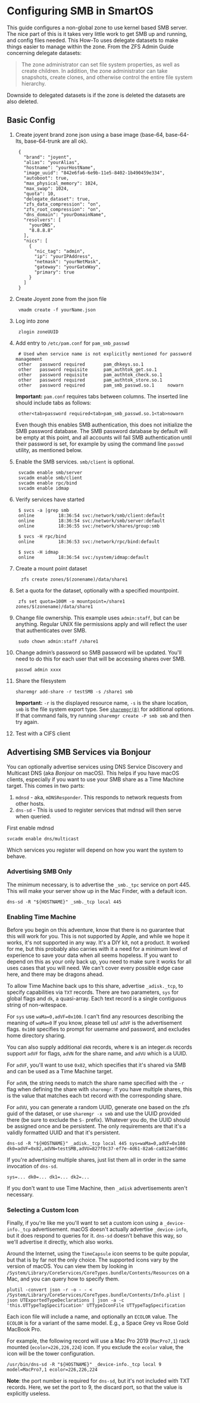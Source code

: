 # Configuring SMB in SmartOS

This guide configures a non-global zone to use kernel based SMB server. The
nice part of this is it takes very little work to get SMB up and running, and
config files needed. This How-To uses delegate datasets to make things
easier to manage within the zone. From the ZFS Admin Guide concerning delegate
datasets:

> The zone administrator can set file system properties, as well as
> create children. In addition, the zone administrator can take
> snapshots, create clones, and otherwise control the entire file system
> hierarchy.

Downside to delegated datasets is if the zone is deleted the datasets
are also deleted.

## Basic Config

1. Create joyent brand zone json using a base image (base-64, base-64-lts,
   base-64-trunk are all ok).

        {
          "brand": "joyent",
          "alias": "yourAlias",
          "hostname": "yourHostName",
          "image_uuid": "842e6fa6-6e9b-11e5-8402-1b490459e334",
          "autoboot": true,
          "max_physical_memory": 1024,
          "max_swap": 1024,
          "quota": 10,
          "delegate_dataset": true,
          "zfs_data_compression": "on",
          "zfs_root_compression": "on",
          "dns_domain": "yourDomainName",
          "resolvers": [
            "yourDNS",
            "8.8.8.8"
          ],
          "nics": [
            {
              "nic_tag": "admin",
              "ip": "yourIPAddress",
              "netmask": "yourNetMask",
              "gateway": "yourGateWay",
              "primary": true
            }
          ]
        }

2. Create Joyent zone from the json file

        vmadm create -f yourName.json

3. Log into zone

        zlogin zoneUUID

4. Add entry to `/etc/pam.conf` for `pam_smb_passwd`

        # Used when service name is not explicitly mentioned for password management
        other   password required       pam_dhkeys.so.1
        other   password requisite      pam_authtok_get.so.1
        other   password requisite      pam_authtok_check.so.1
        other   password required       pam_authtok_store.so.1
        other   password required       pam_smb_passwd.so.1     nowarn

    **Important:** `pam.conf` requires tabs between columns. The inserted
    line should include tabs as follows:

        other<tab>password required<tab>pam_smb_passwd.so.1<tab>nowarn

    Even though this enables SMB authentication, this does not
    initialize the SMB password database. The SMB password database by
    default will be empty at this point, and all accounts will fail SMB
    authentication until their password is set, for example by using the
    command line `passwd` utility, as mentioned below.

5. Enable the SMB services. `smb/client` is optional.

        svcadm enable smb/server
        svcadm enable smb/client
        svcadm enable rpc/bind
        svcadm enable idmap

6. Verify services have started

        $ svcs -a |grep smb
        online         18:36:54 svc:/network/smb/client:default
        online         18:36:54 svc:/network/smb/server:default
        online         18:36:55 svc:/network/shares/group:smb

        $ svcs -H rpc/bind
        online         18:36:53 svc:/network/rpc/bind:default

        $ svcs -H idmap
        online         18:36:54 svc:/system/idmap:default

7. Create a mount point dataset

         zfs create zones/$(zonename)/data/share1

8. Set a quota for the dataset, optionally with a specified mountpoint.

        zfs set quota=100M -o mountpoint=/share1 zones/$(zonename)/data/share1

9. Change file ownership. This example uses `admin:staff`, but can be anything.
   Regular UNIX file permissions apply and will reflect the user that
   authenticates over SMB.

        sudo chown admin:staff /share1

10. Change admin’s password so SMB password will be updated. You'll need to do
    this for each user that will be accessing shares over SMB.

        passwd admin xxxx

11. Share the filesystem

        sharemgr add-share -r testSMB -s /share1 smb

    **Important:** `-r` is the displayed resource name, `-s` is the share
    location, `smb` is the file system export type. See
    [`sharemgr(8)`][sharemgr-8] for additional options.
    If that command fails, try running `sharemgr create -P smb smb` and then try again.

12. Test with a CIFS client

[sharemgr-8]: https://smartos.org/man/8/sharemgr

## Advertising SMB Services via Bonjour

You can optionally advertise services using DNS Service Discovery and Multicast
DNS (aka *Bonjour* on macOS). This helps if you have macOS clients, especially
if you want to use your SMB share as a Time Machine target. This comes in two
parts:

1. `mdnsd` - aka, `mDNSResponder`. This responds to network requests from other
   hosts.
2. `dns-sd` - This is used to register services that mdnsd will then serve when
   queried.

First enable mdnsd

    svcadm enable dns/multicast

Which services you register will depend on how you want the system to behave.

### Advertising SMB Only

The minimum necessary, is to advertise the `_smb._tpc` service on port 445.
This will make your server show up in the Mac Finder, with a default icon.

    dns-sd -R "${HOSTNAME}" _smb._tcp local 445

### Enabling Time Machine

Before you begin on this adventure, know that there is no guarantee that this
will work for you. This is not supported by Apple, and while we hope it works,
it's not supported in any way. It's a DIY kit, not a product. It worked for me,
but this probably also carries with it a need for a minimum level of experience
to save your data when all seems hopeless. If you want to depend on this as
your only back up, you need to make sure it works for all uses cases that you
will need. We can't cover every possible edge case here, and there may be
dragons ahead.

To allow Time Machine back ups to this share, advertise `_adisk._tcp`, to
specify capabilities via `TXT` records. There are two parameters, `sys` for
global flags and `dk`, a quasi-array. Each text record is a single contiguous
string of non-witespace.

For `sys` use `waMa=0,adVF=0x100`. I can't find any resources describing the
meaning of `waMa=0` If you know, please tell us! `adVF` is the advertisement
flags. `0x100` specifies to prompt for username and password, and excludes home
directory sharing.

You can also supply additional `dkN` records, where `N` is an integer.`dk`
records support `adVF` for flags, `adVN` for the share name, and `adVU` which
is a UUID.

For `adVF`, you'll want to use `0x82`, which specifies that it's shared via SMB
and can be used as a Time Machine target.

For `adVN`, the string needs to match the share name specified with the `-r`
flag when defining the share with `sharemgr`. If you have multiple shares, this
is the value that matches each txt record with the corresponding share.

For `adVU`, you can generate a random UUID, generate one based on the zfs guid
of the dataset, or use `sharemgr -x smb` and use the UUID provided there (be
sure to exclude the `S-` prefix). Whatever you do, the UUID should be assigned
once and be persistent. The only requirements are that it's a validly formatted
UUID and that it's persistent.

    dns-sd -R "${HOSTNAME}" _adisk._tcp local 445 sys=waMa=0,adVF=0x100 dk0=adVF=0x82,adVN=testSMB,adVU=827f0c37-ef7e-4d61-82a6-ca812aefd86c

If you're advertising multiple shares, just list them all in order in the same
invocation of `dns-sd`.

    sys=... dk0=... dk1=... dk2=...

If you don't want to use Time Machine, then `_adisk` advertisements aren't
necessary.

### Selecting a Custom Icon

Finally, if you're like me you'll want to set a custom icon using a
`_device-info._tcp` advertisement. macOS doesn't actually advertise
`_device-info`, but it does respond to queries for it. `dns-sd` doesn't behave
this way, so we'll advertise it directly, which also works.

Around the Internet, using the `TimeCapsule` icon seems to be quite popular,
but that is by far not the only choice. The supported icons vary by the version
of macOS. You can view them by looking in
`/System/Library/CoreServices/CoreTypes.bundle/Contents/Resources` on a Mac,
and you can query how to specify them.

<!-- markdownlint-disable line-length -->

    plutil -convert json -r -o - - < /System/Library/CoreServices/CoreTypes.bundle/Contents/Info.plist | json UTExportedTypeDeclarations | json -a -c 'this.UTTypeTagSpecification' UTTypeIconFile UTTypeTagSpecification

<!-- markdownlint-enable line-length -->

Each icon file will include a name, and optionally an `ECOLOR` value. The
`ECOLOR` is for a variant of the same model. E.g., a Space Grey vs Rose Gold
MacBook Pro.

For example, the following record will use a Mac Pro 2019 (`MacPro7,1`) rack
mounted (`ecolor=226,226,224`) icon. If you exclude the `ecolor` value, the
icon will be the tower configuration.

    /usr/bin/dns-sd -R "${HOSTNAME}" _device-info._tcp local 9 model=MacPro7,1 ecolor=226,226,224

**Note**: the port number is required for `dns-sd`, but it's not included with TXT
records. Here, we set the port to 9, the discard port, so that the value is
explicitly useless.

